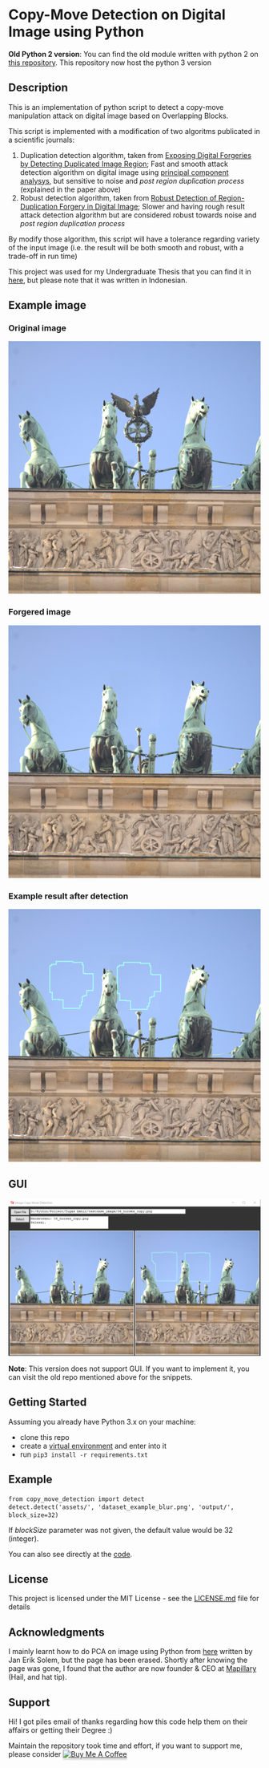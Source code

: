 # Copy-Move Detection on Digital Image using Python

**Old Python 2 version**: You can find the old module written with python 2 on [this repository](https://github.com/rahmatnazali/image-copy-move-detection-python2). This repository now host the python 3 version

## Description
This is an implementation of python script to detect a copy-move manipulation attack on digital image based on Overlapping Blocks.

This script is implemented with a modification of two algoritms publicated in a scientific journals:
1. Duplication detection algorithm, taken from [Exposing Digital Forgeries by Detecting Duplicated Image Region](http://www.ists.dartmouth.edu/library/102.pdf); Fast and smooth attack detection algorithm on digital image using [principal component analysys](https://en.wikipedia.org/wiki/Principal_component_analysis), but sensitive to noise and _post region duplication process_ (explained in the paper above)
2. Robust detection algorithm, taken from [Robust Detection of Region-Duplication Forgery in Digital Image](http://ieeexplore.ieee.org/document/1699948/); Slower and having rough result attack detection algorithm but are considered robust towards noise and _post region duplication process_

By modify those algorithm, this script will have a tolerance regarding variety of the input image (i.e. the result will be both smooth and robust, with a trade-off in run time)

This project was used for my Undergraduate Thesis that you can find it in [here](http://repository.its.ac.id/1801/), but please note that it was written in Indonesian.

## Example image
### Original image
![Original image](/assets/dataset_example.png?raw=true) 
### Forgered image
![Forgered image](/assets/dataset_example_blur.png?raw=true)
### Example result after detection
![Result image](/output/20191125_094809_lined_dataset_example_blur.png)

## GUI
![GUI screenshoot](/assets/gui_result.PNG?raw=true)

**Note**: This version does not support GUI. If you want to implement it, you can visit the old repo mentioned above for the snippets.

## Getting Started

Assuming you already have Python 3.x on your machine:
- clone this repo
- create a [virtual environment](https://docs.python.org/3/library/venv.html) and enter into it
- run `pip3 install -r requirements.txt`

## Example

```python3
from copy_move_detection import detect
detect.detect('assets/', 'dataset_example_blur.png', 'output/', block_size=32)
```

If _blockSize_ parameter was not given, the default value would be 32 (integer).

You can also see directly at the [code](examples/example_01.py).

## License
This project is licensed under the MIT License - see the [LICENSE.md](/LICENSE) file for details

## Acknowledgments
I mainly learnt how to do PCA on image using Python from [here](http://www.janeriksolem.net/2009/01/pca-for-images-using-python.html) written by Jan Erik Solem, but the page has been erased. Shortly after knowing the page was gone, I found that the author are now founder & CEO at [Mapillary](https://www.mapillary.com/) (Hail, and hat tip).

## Support

Hi! I got piles email of thanks regarding how this code help them on their affairs or getting their Degree :) 

Maintain the repository took time and effort, if you want to support me, please consider <a href="https://www.buymeacoffee.com/EyWFfgS" target="_blank"><img src="https://www.buymeacoffee.com/assets/img/custom_images/orange_img.png" alt="Buy Me A Coffee" style="height: 41px !important;width: 174px !important;box-shadow: 0px 3px 2px 0px rgba(190, 190, 190, 0.5) !important;-webkit-box-shadow: 0px 3px 2px 0px rgba(190, 190, 190, 0.5) !important;" ></a>
